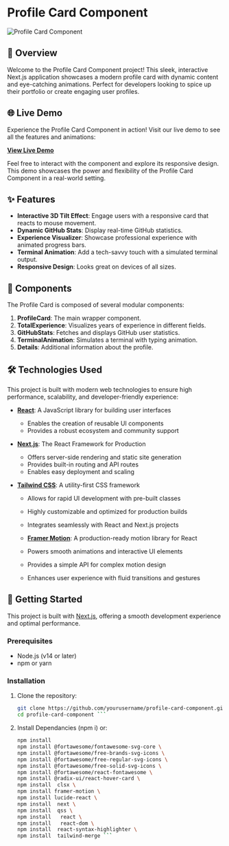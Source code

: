 # Profile Card Component

![Profile Card Component](https://github.com/user-attachments/assets/a43465b9-4ec2-4b81-9bab-48c88ef156b6)


## 🌟 Overview

Welcome to the Profile Card Component project! This sleek, interactive Next.js application showcases a modern profile card with dynamic content and eye-catching animations. Perfect for developers looking to spice up their portfolio or create engaging user profiles.

## 🌐 Live Demo

Experience the Profile Card Component in action! Visit our live demo to see all the features and animations:

[**View Live Demo**](https://nickygees-profile-card.vercel.app/)

Feel free to interact with the component and explore its responsive design. This demo showcases the power and flexibility of the Profile Card Component in a real-world setting.

## ✨ Features

- **Interactive 3D Tilt Effect**: Engage users with a responsive card that reacts to mouse movement.
- **Dynamic GitHub Stats**: Display real-time GitHub statistics.
- **Experience Visualizer**: Showcase professional experience with animated progress bars.
- **Terminal Animation**: Add a tech-savvy touch with a simulated terminal output.
- **Responsive Design**: Looks great on devices of all sizes.

## 🧩 Components

The Profile Card is composed of several modular components:

1. **ProfileCard**: The main wrapper component.
2. **TotalExperience**: Visualizes years of experience in different fields.
3. **GitHubStats**: Fetches and displays GitHub user statistics.
4. **TerminalAnimation**: Simulates a terminal with typing animation.
5. **Details**: Additional information about the profile.

## 🛠️ Technologies Used

This project is built with modern web technologies to ensure high performance, scalability, and developer-friendly experience:

- **[React](https://reactjs.org/)**: A JavaScript library for building user interfaces
  - Enables the creation of reusable UI components
  - Provides a robust ecosystem and community support

- **[Next.js](https://nextjs.org/)**: The React Framework for Production
  - Offers server-side rendering and static site generation
  - Provides built-in routing and API routes
  - Enables easy deployment and scaling

- **[Tailwind CSS](https://tailwindcss.com/)**: A utility-first CSS framework
  - Allows for rapid UI development with pre-built classes
  - Highly customizable and optimized for production builds
  - Integrates seamlessly with React and Next.js projects
 
  - **[Framer Motion](https://www.framer.com/motion/)**: A production-ready motion library for React
  - Powers smooth animations and interactive UI elements
  - Provides a simple API for complex motion design
  - Enhances user experience with fluid transitions and gestures

## 🚀 Getting Started

This project is built with [Next.js](https://nextjs.org/), offering a smooth development experience and optimal performance.

### Prerequisites

- Node.js (v14 or later)
- npm or yarn

### Installation

1. Clone the repository:
   ```bash
   git clone https://github.com/yourusername/profile-card-component.git
   cd profile-card-component ```
2. Install Dependancies (npm i) or:
   ```bash
   npm install
   npm install @fortawesome/fontawesome-svg-core \
   npm install @fortawesome/free-brands-svg-icons \
   npm install @fortawesome/free-regular-svg-icons \
   npm install @fortawesome/free-solid-svg-icons \
   npm install @fortawesome/react-fontawesome \
   npm install @radix-ui/react-hover-card \
   npm install  clsx \
   npm install framer-motion \
   npm install lucide-react \
   npm install  next \
   npm install  qss \
   npm install   react \
   npm install   react-dom \
   npm install  react-syntax-highlighter \
   npm install  tailwind-merge ```
